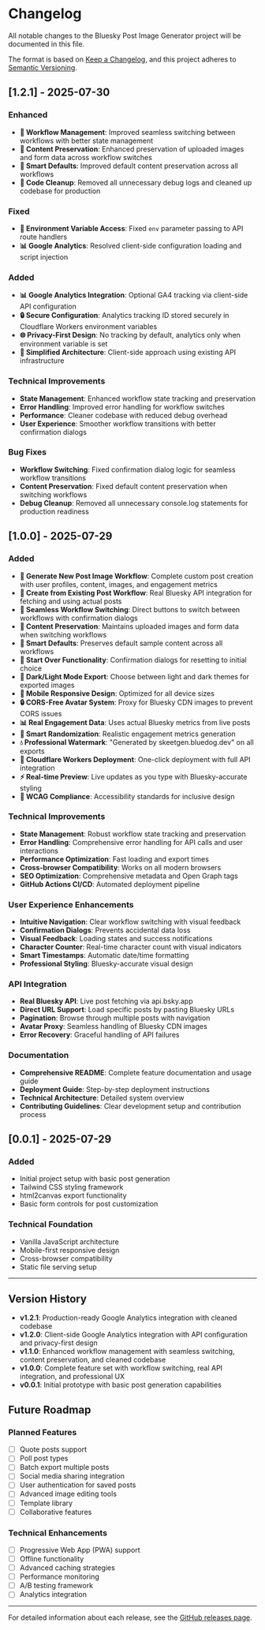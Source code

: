 # Changelog

All notable changes to the Bluesky Post Image Generator project will be documented in this file.

The format is based on [Keep a Changelog](https://keepachangelog.com/en/1.0.0/),
and this project adheres to [Semantic Versioning](https://semver.org/spec/v2.0.0.html).

## [1.2.1] - 2025-07-30

### Enhanced
- **🔄 Workflow Management**: Improved seamless switching between workflows with better state management
- **💾 Content Preservation**: Enhanced preservation of uploaded images and form data across workflow switches
- **🎯 Smart Defaults**: Improved default content preservation across all workflows
- **🧹 Code Cleanup**: Removed all unnecessary debug logs and cleaned up codebase for production

### Fixed
- **🔧 Environment Variable Access**: Fixed `env` parameter passing to API route handlers
- **📊 Google Analytics**: Resolved client-side configuration loading and script injection

### Added
- **📊 Google Analytics Integration**: Optional GA4 tracking via client-side API configuration
- **🔒 Secure Configuration**: Analytics tracking ID stored securely in Cloudflare Workers environment variables
- **🌐 Privacy-First Design**: No tracking by default, analytics only when environment variable is set
- **🧹 Simplified Architecture**: Client-side approach using existing API infrastructure

### Technical Improvements
- **State Management**: Enhanced workflow state tracking and preservation
- **Error Handling**: Improved error handling for workflow switches
- **Performance**: Cleaner codebase with reduced debug overhead
- **User Experience**: Smoother workflow transitions with better confirmation dialogs

### Bug Fixes
- **Workflow Switching**: Fixed confirmation dialog logic for seamless workflow transitions
- **Content Preservation**: Fixed default content preservation when switching workflows
- **Debug Cleanup**: Removed all unnecessary console.log statements for production readiness

## [1.0.0] - 2025-07-29

### Added
- **🎨 Generate New Post Image Workflow**: Complete custom post creation with user profiles, content, images, and engagement metrics
- **📱 Create from Existing Post Workflow**: Real Bluesky API integration for fetching and using actual posts
- **🔄 Seamless Workflow Switching**: Direct buttons to switch between workflows with confirmation dialogs
- **💾 Content Preservation**: Maintains uploaded images and form data when switching workflows
- **🎯 Smart Defaults**: Preserves default sample content across all workflows
- **🔄 Start Over Functionality**: Confirmation dialogs for resetting to initial choice
- **🌙 Dark/Light Mode Export**: Choose between light and dark themes for exported images
- **📱 Mobile Responsive Design**: Optimized for all device sizes
- **🔒 CORS-Free Avatar System**: Proxy for Bluesky CDN images to prevent CORS issues
- **📊 Real Engagement Data**: Uses actual Bluesky metrics from live posts
- **🎲 Smart Randomization**: Realistic engagement metrics generation
- **💧 Professional Watermark**: "Generated by skeetgen.bluedog.dev" on all exports
- **🚀 Cloudflare Workers Deployment**: One-click deployment with full API integration
- **⚡ Real-time Preview**: Live updates as you type with Bluesky-accurate styling
- **🎯 WCAG Compliance**: Accessibility standards for inclusive design

### Technical Improvements
- **State Management**: Robust workflow state tracking and preservation
- **Error Handling**: Comprehensive error handling for API calls and user interactions
- **Performance Optimization**: Fast loading and export times
- **Cross-browser Compatibility**: Works on all modern browsers
- **SEO Optimization**: Comprehensive metadata and Open Graph tags
- **GitHub Actions CI/CD**: Automated deployment pipeline

### User Experience Enhancements
- **Intuitive Navigation**: Clear workflow switching with visual feedback
- **Confirmation Dialogs**: Prevents accidental data loss
- **Visual Feedback**: Loading states and success notifications
- **Character Counter**: Real-time character count with visual indicators
- **Smart Timestamps**: Automatic date/time formatting
- **Professional Styling**: Bluesky-accurate visual design

### API Integration
- **Real Bluesky API**: Live post fetching via api.bsky.app
- **Direct URL Support**: Load specific posts by pasting Bluesky URLs
- **Pagination**: Browse through multiple posts with navigation
- **Avatar Proxy**: Seamless handling of Bluesky CDN images
- **Error Recovery**: Graceful handling of API failures

### Documentation
- **Comprehensive README**: Complete feature documentation and usage guide
- **Deployment Guide**: Step-by-step deployment instructions
- **Technical Architecture**: Detailed system overview
- **Contributing Guidelines**: Clear development setup and contribution process

## [0.0.1] - 2025-07-29

### Added
- Initial project setup with basic post generation
- Tailwind CSS styling framework
- html2canvas export functionality
- Basic form controls for post customization

### Technical Foundation
- Vanilla JavaScript architecture
- Mobile-first responsive design
- Cross-browser compatibility
- Static file serving setup

---

## Version History

- **v1.2.1**: Production-ready Google Analytics integration with cleaned codebase
- **v1.2.0**: Client-side Google Analytics integration with API configuration and privacy-first design
- **v1.1.0**: Enhanced workflow management with seamless switching, content preservation, and cleaned codebase
- **v1.0.0**: Complete feature set with workflow switching, real API integration, and professional UX
- **v0.0.1**: Initial prototype with basic post generation capabilities

## Future Roadmap

### Planned Features
- [ ] Quote posts support
- [ ] Poll post types
- [ ] Batch export multiple posts
- [ ] Social media sharing integration
- [ ] User authentication for saved posts
- [ ] Advanced image editing tools
- [ ] Template library
- [ ] Collaborative features

### Technical Enhancements
- [ ] Progressive Web App (PWA) support
- [ ] Offline functionality
- [ ] Advanced caching strategies
- [ ] Performance monitoring
- [ ] A/B testing framework
- [ ] Analytics integration

---

For detailed information about each release, see the [GitHub releases page](https://github.com/bluedog-consulting/bluesky-skeetgen/releases).